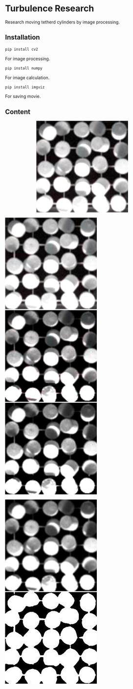 # Turbulence Research

Research moving tetherd cylinders by image processing.

## Installation

```bash
pip install cv2
```
For image processing.

```bash
pip install numpy
```
For image calculation.

```bash
pip install imgviz
```
For saving movie.

## Content

<div align="center"> <img src="https://github.com/wkotaro/Research/blob/master/original/cylinder_46/00000000.jpg", title="Original"> </div>

  ![Original](https://github.com/wkotaro/Research/blob/master/original/cylinder_46/00000000.jpg)    ![Gamma](https://github.com/wkotaro/Research/blob/master/gamma/cylinder_46/00000000.jpg)    ![Gray](https://github.com/wkotaro/Research/blob/master/gray/cylinder_46/00000000.jpg)

  ![Gauus](https://github.com/wkotaro/Research/blob/master/gauss/cylinder_46/00000000.jpg)    ![out](https://github.com/wkotaro/Research/blob/master/out/cylinder_46/00000000.jpg)
